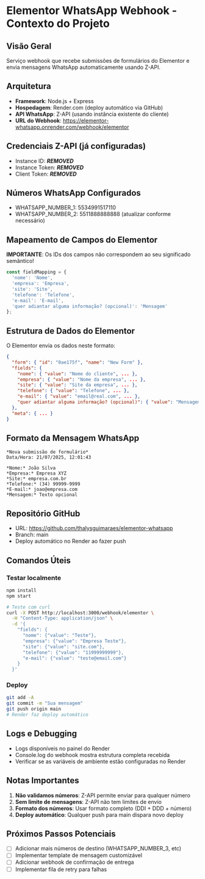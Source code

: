 # Elementor WhatsApp Webhook - Contexto do Projeto

## Visão Geral
Serviço webhook que recebe submissões de formulários do Elementor e envia mensagens WhatsApp automaticamente usando Z-API.

## Arquitetura
- **Framework**: Node.js + Express
- **Hospedagem**: Render.com (deploy automático via GitHub)
- **API WhatsApp**: Z-API (usando instância existente do cliente)
- **URL do Webhook**: https://elementor-whatsapp.onrender.com/webhook/elementor

## Credenciais Z-API (já configuradas)
- Instance ID: ***REMOVED***
- Instance Token: ***REMOVED***
- Client Token: ***REMOVED***

## Números WhatsApp Configurados
- WHATSAPP_NUMBER_1: 5534991517110
- WHATSAPP_NUMBER_2: 5511888888888 (atualizar conforme necessário)

## Mapeamento de Campos do Elementor
**IMPORTANTE**: Os IDs dos campos não correspondem ao seu significado semântico!

```javascript
const fieldMapping = {
  'nome': 'Nome',
  'empresa': 'Empresa',
  'site': 'Site',
  'telefone': 'Telefone',
  'e-mail': 'E-mail',
  'quer adiantar alguma informação? (opcional)': 'Mensagem'
};
```

## Estrutura de Dados do Elementor
O Elementor envia os dados neste formato:
```json
{
  "form": { "id": "0ae175f", "name": "New Form" },
  "fields": {
    "nome": { "value": "Nome do cliente", ... },
    "empresa": { "value": "Nome da empresa", ... },
    "site": { "value": "Site da empresa", ... },
    "telefone": { "value": "Telefone", ... },
    "e-mail": { "value": "email@real.com", ... },
    "quer adiantar alguma informação? (opcional)": { "value": "Mensagem opcional", ... }
  },
  "meta": { ... }
}
```

## Formato da Mensagem WhatsApp
```
*Nova submissão de formulário*
Data/Hora: 21/07/2025, 12:01:43

*Nome:* João Silva
*Empresa:* Empresa XYZ
*Site:* empresa.com.br
*Telefone:* (34) 99999-9999
*E-mail:* joao@empresa.com
*Mensagem:* Texto opcional
```

## Repositório GitHub
- URL: https://github.com/thalysguimaraes/elementor-whatsapp
- Branch: main
- Deploy automático no Render ao fazer push

## Comandos Úteis

### Testar localmente
```bash
npm install
npm start

# Teste com curl
curl -X POST http://localhost:3000/webhook/elementor \
  -H "Content-Type: application/json" \
  -d '{
    "fields": {
      "nome": {"value": "Teste"},
      "empresa": {"value": "Empresa Teste"},
      "site": {"value": "site.com"},
      "telefone": {"value": "11999999999"},
      "e-mail": {"value": "teste@email.com"}
    }
  }'
```

### Deploy
```bash
git add -A
git commit -m "Sua mensagem"
git push origin main
# Render faz deploy automático
```

## Logs e Debugging
- Logs disponíveis no painel do Render
- Console.log do webhook mostra estrutura completa recebida
- Verificar se as variáveis de ambiente estão configuradas no Render

## Notas Importantes
1. **Não validamos números**: Z-API permite enviar para qualquer número
2. **Sem limite de mensagens**: Z-API não tem limites de envio
3. **Formato dos números**: Usar formato completo (DDI + DDD + número)
4. **Deploy automático**: Qualquer push para main dispara novo deploy

## Próximos Passos Potenciais
- [ ] Adicionar mais números de destino (WHATSAPP_NUMBER_3, etc)
- [ ] Implementar template de mensagem customizável
- [ ] Adicionar webhook de confirmação de entrega
- [ ] Implementar fila de retry para falhas